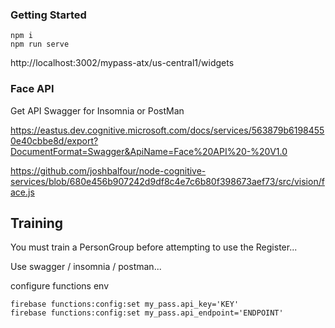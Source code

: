 
### Getting Started


```
npm i
npm run serve
```

http://localhost:3002/mypass-atx/us-central1/widgets


### Face API


Get API Swagger for Insomnia or PostMan

https://eastus.dev.cognitive.microsoft.com/docs/services/563879b61984550e40cbbe8d/export?DocumentFormat=Swagger&ApiName=Face%20API%20-%20V1.0

https://github.com/joshbalfour/node-cognitive-services/blob/680e456b907242d9df8c4e7c6b80f398673aef73/src/vision/face.js


## Training

You must train a PersonGroup before attempting to use the Register...

Use swagger / insomnia / postman...


configure functions env

```
firebase functions:config:set my_pass.api_key='KEY'
firebase functions:config:set my_pass.api_endpoint='ENDPOINT'
```
